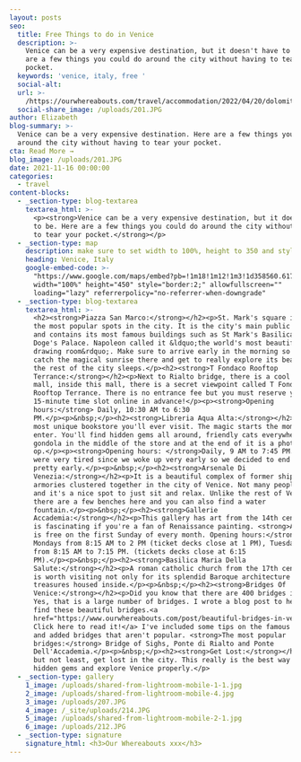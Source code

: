 ```yaml
---
layout: posts
seo:
  title: Free Things to do in Venice
  description: >-
    Venice can be a very expensive destination, but it doesn't have to be. Here
    are a few things you could do around the city without having to tear your
    pocket.
  keywords: 'venice, italy, free '
  social-alt:
  url: >-
    /https://ourwhereabouts.com/travel/accommodation/2022/04/20/dolomites-travel-guide.html
  social-share_image: /uploads/201.JPG
author: Elizabeth
blog-summary: >-
  Venice can be a very expensive destination. Here are a few things you could do
  around the city without having to tear your pocket.
cta: Read More →
blog_image: /uploads/201.JPG
date: 2021-11-16 00:00:00
categories:
  - travel
content-blocks:
  - _section-type: blog-textarea
    textarea_html: >-
      <p><strong>Venice can be a very expensive destination, but it doesn't have
      to be. Here are a few things you could do around the city without having
      to tear your pocket.</strong></p>
  - _section-type: map
    description: make sure to set width to 100%, height to 350 and style to border 2
    heading: Venice, Italy
    google-embed-code: >-
      "https://www.google.com/maps/embed?pb=!1m18!1m12!1m3!1d358560.6175713807!2d12.107145485119906!3d45.404200740253074!2m3!1f0!2f0!3f0!3m2!1i1024!2i768!4f13.1!3m3!1m2!1s0x477eb1daf1d63d89%3A0x7ba3c6f0bd92102f!2sVenice%2C%20Metropolitan%20City%20of%20Venice%2C%20Italy!5e0!3m2!1sen!2sil!4v1653732988250!5m2!1sen!2sil"
      width="100%" height="450" style="border:2;" allowfullscreen=""
      loading="lazy" referrerpolicy="no-referrer-when-downgrade"
  - _section-type: blog-textarea
    textarea_html: >-
      <h2><strong>Piazza San Marco:</strong></h2><p>St. Mark's square is one of
      the most popular spots in the city. It is the city's main public square
      and contains its most famous buildings such as St Mark's Basilica and the
      Doge's Palace. Napoleon called it &ldquo;the world's most beautiful
      drawing room&rdquo;. Make sure to arrive early in the morning so you could
      catch the magical sunrise there and get to really explore its beauty while
      the rest of the city sleeps.</p><h2><strong>T Fondaco Rooftop
      Terrance:</strong></h2><p>Next to Rialto bridge, there is a cool shopping
      mall, inside this mall, there is a secret viewpoint called T Fondaco
      Rooftop Terrance. There is no entrance fee but you must reserve your
      15-minute time slot online in advance!</p><p><strong>Opening
      hours:</strong> Daily, 10:30 AM to 6:30
      PM.</p><p>&nbsp;</p><h2><strong>Libreria Aqua Alta:</strong></h2><p>The
      most unique bookstore you'll ever visit. The magic starts the moment you
      enter. You'll find hidden gems all around, friendly cats everywhere, a
      gondola in the middle of the store and at the end of it is a photo
      op.</p><p><strong>Opening hours: </strong>Daily, 9 AM to 7:45 PM.</p><p>We
      were very tired since we woke up very early so we decided to end the day
      pretty early.</p><p>&nbsp;</p><h2><strong>Arsenale Di
      Venezia:</strong></h2><p>It is a beautiful complex of former shipyards and
      armories clustered together in the city of Venice. Not many people go here
      and it's a nice spot to just sit and relax. Unlike the rest of Venice,
      there are a few benches here and you can also find a water
      fountain.</p><p>&nbsp;</p><h2><strong>Gallerie
      Accademia:</strong></h2><p>This gallery has art from the 14th century and
      is fascinating if you're a fan of Renaissance painting. <strong>Admission
      is free on the first Sunday of every month. Opening hours:</strong>
      Mondays from 8:15 AM to 2 PM (ticket decks close at 1 PM), Tuesdays-Sunday
      from 8:15 AM to 7:15 PM. (tickets decks close at 6:15
      PM).</p><p>&nbsp;</p><h2><strong>Basilica Maria Della
      Salute:</strong></h2><p>A roman catholic church from the 17th century. It
      is worth visiting not only for its splendid Baroque architecture and
      treasures housed inside.</p><p>&nbsp;</p><h2><strong>Bridges Of
      Venice:</strong></h2><p>Did you know that there are 400 bridges in Venice?
      Yes, that is a large number of bridges. I wrote a blog post to help you
      find these beautiful bridges.<a
      href="https://www.ourwhereabouts.com/post/beautiful-bridges-in-venice">
      Click here to read it!</a> I've included some tips on the famous bridges
      and added bridges that aren't popular. <strong>The most popular
      bridges:</strong> Bridge of Sighs, Ponte di Rialto and Ponte
      Dell'Accademia.</p><p>&nbsp;</p><h2><strong>Get Lost:</strong></h2><p>Last
      but not least, get lost in the city. This really is the best way to find
      hidden gems and explore Venice properly.</p>
  - _section-type: gallery
    1_image: /uploads/shared-from-lightroom-mobile-1-1.jpg
    2_image: /uploads/shared-from-lightroom-mobile-4.jpg
    3_image: /uploads/207.JPG
    4_image: /_site/uploads/214.JPG
    5_image: /uploads/shared-from-lightroom-mobile-2-1.jpg
    6_image: /uploads/212.JPG
  - _section-type: signature
    signature_html: <h3>Our Whereabouts xxx</h3>
---
```


